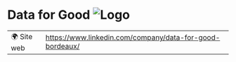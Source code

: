 # Data for Good ![Logo](https://example.com/logo-data-for-good.png)

|                                |     |
| ------------------------------ | --- |
| 🌍 Site web                    | https://www.linkedin.com/company/data-for-good-bordeaux/ |
